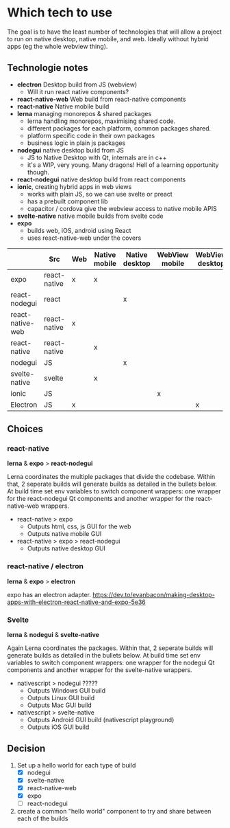 # Which tech to use

The goal is to have the least number of technologies that will allow a project to run on native desktop, native mobile, and web. Ideally without hybrid apps (eg the whole webview thing). 

## Technologie notes

- **electron** Desktop build from JS (webview)
    - Will it run react native components?
- **react-native-web** Web build from react-native components
- **react-native** Native mobile build
- **lerna** managing monorepos & shared packages
    - lerna handling monorepos, maximising shared code.
    - different packages for each platform, common packages shared.
    - platform specific code in their own packages
    - business logic in plain js packages
- **nodegui** native desktop build from JS
    - JS to Native Desktop with Qt, internals are in c++
    - it's a WIP, very young. Many dragons! Hell of a learning opportunity though.
- **react-nodegui** native desktop build from react components
- **ionic**, creating hybrid apps in web views
    - works with plain JS, so we can use svelte or preact
    - has a prebuilt component lib
    - capacitor / cordova give the webview access to native mobile APIS
- **svelte-native** native mobile builds from svelte code
- **expo** 
    - builds web, iOS, android using React
    - uses react-native-web under the covers

|                  | Src          | Web | Native mobile | Native desktop | WebView mobile | WebView desktop |
|------------------|--------------|-----|---------------|----------------|----------------|-----------------|
| expo             | react-native | x   | x             |                |                |                 |
| react-nodegui    | react        |     |               | x              |                |                 |
| react-native-web | react-native | x   |               |                |                |                 |
| react-native     | react-native |     | x             |                |                |                 |
| nodegui          | JS           |     |               | x              |                |                 |
| svelte-native    | svelte       |     | x             |                |                |                 |
| ionic            | JS           |     |               |                | x              |                 |
| Electron         | JS           | x   |               |                |                | x               |

## Choices

### react-native
**lerna** & **expo** > **react-nodegui**

Lerna coordinates the multiple packages that divide the codebase. Within that, 2 seperate builds will generate builds as detailed in the bullets below. At build time set env variables to switch component wrappers: one wrapper for the react-nodegui Qt components and another wrapper for the react-native-web wrappers. 

- react-native > expo
    - Outputs html, css, js GUI for the web 
    - Outputs native mobile GUI
- react-native > expo > react-nodegui
    - Outputs native desktop GUI

### react-native / electron
**lerna** & **expo** > **electron**

expo has an electron adapter. https://dev.to/evanbacon/making-desktop-apps-with-electron-react-native-and-expo-5e36

### Svelte
**lerna** & **nodegui** & **svelte-native**

Again Lerna coordinates the packages. Within that, 2 seperate builds will generate builds as detailed in the bullets below. At build time set env variables to switch component wrappers: one wrapper for the nodegui Qt components and another wrapper for the svelte-native wrappers. 

- nativescript > nodegui ?????
    - Outputs Windows GUI build
    - Outputs Linux GUI build
    - Outputs Mac GUI build
- nativescript > svelte-native
    - Outputs Android GUI build (nativescript playground)
    - Outputs iOS GUI build

## Decision

1. Set up a hello world for each type of build
    - [x] nodegui 
    - [x] svelte-native
    - [x] react-native-web
    - [x] expo
    - [ ] react-nodegui
2. create a common "hello world" component to try and share between each of the builds

